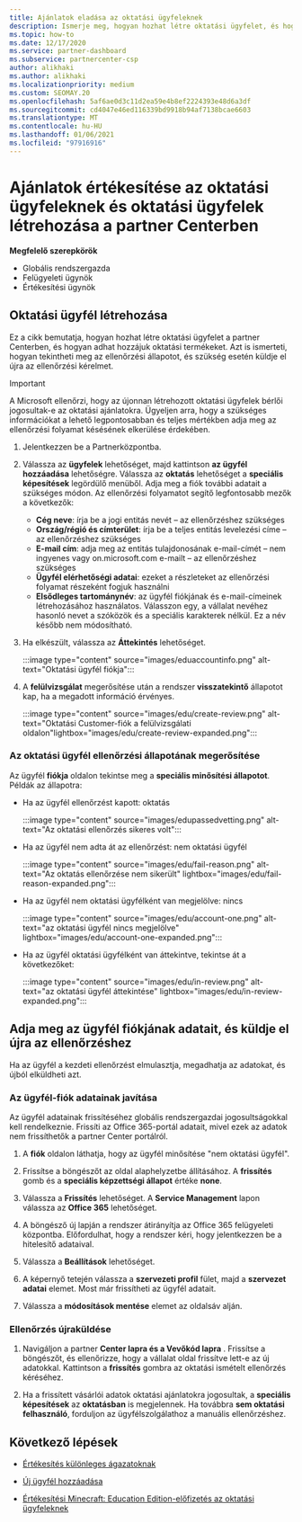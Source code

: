 ```yaml
---
title: Ajánlatok eladása az oktatási ügyfeleknek
description: Ismerje meg, hogyan hozhat létre oktatási ügyfelet, és hogyan adhat hozzájuk ajánlatokat a partner Centerben. Magában foglalja az oktatási ügyfél ellenőrzési állapotának megerősítését.
ms.topic: how-to
ms.date: 12/17/2020
ms.service: partner-dashboard
ms.subservice: partnercenter-csp
author: alikhaki
ms.author: alikhaki
ms.localizationpriority: medium
ms.custom: SEOMAY.20
ms.openlocfilehash: 5af6ae0d3c11d2ea59e4b8ef2224393e48d6a3df
ms.sourcegitcommit: cd4047e46ed116339bd9918b94af7138bcae6603
ms.translationtype: MT
ms.contentlocale: hu-HU
ms.lasthandoff: 01/06/2021
ms.locfileid: "97916916"
---
```

# <a name="how-to-sell-offers-to-education-customers-and-how-to-create-an-education-customer-in-partner-center"></a>Ajánlatok értékesítése az oktatási ügyfeleknek és oktatási ügyfelek létrehozása a partner Centerben


**Megfelelő szerepkörök**

- Globális rendszergazda
- Felügyeleti ügynök
- Értékesítési ügynök

## <a name="create-an-education-customer"></a>Oktatási ügyfél létrehozása

Ez a cikk bemutatja, hogyan hozhat létre oktatási ügyfelet a partner Centerben, és hogyan adhat hozzájuk oktatási termékeket. Azt is ismerteti, hogyan tekintheti meg az ellenőrzési állapotot, és szükség esetén küldje el újra az ellenőrzési kérelmet.

> [!IMPORTANT]
> A Microsoft ellenőrzi, hogy az újonnan létrehozott oktatási ügyfelek bérlői jogosultak-e az oktatási ajánlatokra.  Ügyeljen arra, hogy a szükséges információkat a lehető legpontosabban és teljes mértékben adja meg az ellenőrzési folyamat késésének elkerülése érdekében.

1. Jelentkezzen be a Partnerközpontba.

2. Válassza az **ügyfelek** lehetőséget, majd kattintson **az ügyfél hozzáadása** lehetőségre. Válassza az **oktatás** lehetőséget a **speciális képesítések** legördülő menüből.  Adja meg a fiók további adatait a szükséges módon.  Az ellenőrzési folyamatot segítő legfontosabb mezők a következők:

   - **Cég neve**: írja be a jogi entitás nevét – az ellenőrzéshez szükséges
   - **Ország/régió és címterület**: írja be a teljes entitás levelezési címe – az ellenőrzéshez szükséges
   - **E-mail cím**: adja meg az entitás tulajdonosának e-mail-címét – nem ingyenes vagy on.microsoft.com e-mailt – az ellenőrzéshez szükséges
   - **Ügyfél elérhetőségi adatai**: ezeket a részleteket az ellenőrzési folyamat részeként fogjuk használni
   - **Elsődleges tartománynév**: az ügyfél fiókjának és e-mail-címeinek létrehozásához használatos.  Válasszon egy, a vállalat nevéhez hasonló nevet a szóközök és a speciális karakterek nélkül.  Ez a név később nem módosítható.

3. Ha elkészült, válassza az **Áttekintés** lehetőséget.

   :::image type="content" source="images/eduaccountinfo.png" alt-text="Oktatási ügyfél fiókja":::

4. A **felülvizsgálat** megerősítése után a rendszer **visszatekintő** állapotot kap, ha a megadott információ érvényes. 

    :::image type="content" source="images/edu/create-review.png" alt-text="Oktatási Customer-fiók a felülvizsgálati oldalon"lightbox="images/edu/create-review-expanded.png":::

### <a name="confirm-your-education-customers-verification-status"></a>Az oktatási ügyfél ellenőrzési állapotának megerősítése

Az ügyfél **fiókja** oldalon tekintse meg a **speciális minősítési állapotot**.
Példák az állapotra:

- Ha az ügyfél ellenőrzést kapott: oktatás

   :::image type="content" source="images/edupassedvetting.png" alt-text="Az oktatási ellenőrzés sikeres volt":::

- Ha az ügyfél nem adta át az ellenőrzést: nem oktatási ügyfél

   :::image type="content" source="images/edu/fail-reason.png" alt-text="Az oktatás ellenőrzése nem sikerült" lightbox="images/edu/fail-reason-expanded.png":::

- Ha az ügyfél nem oktatási ügyfélként van megjelölve: nincs

   :::image type="content" source="images/edu/account-one.png" alt-text="az oktatási ügyfél nincs megjelölve" lightbox="images/edu/account-one-expanded.png":::

- Ha az ügyfél oktatási ügyfélként van áttekintve, tekintse át a következőket:

    :::image type="content" source="images/edu/in-review.png" alt-text="az oktatási ügyfél áttekintése" lightbox="images/edu/in-review-expanded.png":::

## <a name="correct-the-customer-account-info-and-resubmit-for-verification"></a>Adja meg az ügyfél fiókjának adatait, és küldje el újra az ellenőrzéshez

Ha az ügyfél a kezdeti ellenőrzést elmulasztja, megadhatja az adatokat, és újból elküldheti azt.

### <a name="correct-the-customer-account-information"></a>Az ügyfél-fiók adatainak javítása

Az ügyfél adatainak frissítéséhez globális rendszergazdai jogosultságokkal kell rendelkeznie. Frissíti az Office 365-portál adatait, mivel ezek az adatok nem frissíthetők a partner Center portálról.

1. A **fiók** oldalon láthatja, hogy az ügyfél minősítése "nem oktatási ügyfél".

2. Frissítse a böngészőt az oldal alaphelyzetbe állításához. A **frissítés** gomb és a **speciális képzettségi állapot** értéke **none**.

3. Válassza a **Frissítés** lehetőséget. A **Service Management** lapon válassza az **Office 365** lehetőséget.

4. A böngésző új lapján a rendszer átirányítja az Office 365 felügyeleti központba. Előfordulhat, hogy a rendszer kéri, hogy jelentkezzen be a hitelesítő adataival.

5. Válassza a **Beállítások** lehetőséget.

6. A képernyő tetején válassza a **szervezeti profil** fület, majd a **szervezet adatai** elemet. Most már frissítheti az ügyfél adatait.

7. Válassza a **módosítások mentése** elemet az oldalsáv alján.  

### <a name="resubmit-for-verification"></a>Ellenőrzés újraküldése

1. Navigáljon a partner **Center lapra és a Vevőkód lapra** . Frissítse a böngészőt, és ellenőrizze, hogy a vállalat oldal frissítve lett-e az új adatokkal. Kattintson a **frissítés** gombra az oktatási ismételt ellenőrzés kéréséhez.

2. Ha a frissített vásárlói adatok oktatási ajánlatokra jogosultak, a **speciális képesítések** az **oktatásban** is megjelennek. Ha továbbra **sem oktatási felhasználó**, forduljon az ügyfélszolgálathoz a manuális ellenőrzéshez.

## <a name="next-steps"></a>Következő lépések

- [Értékesítés különleges ágazatoknak](get-special-pricing-for-offers.md)

- [Új ügyfél hozzáadása](add-a-new-customer.md)

- [Értékesítési Minecraft: Education Edition-előfizetés az oktatási ügyfeleknek](minecraft-subscriptions.md)
